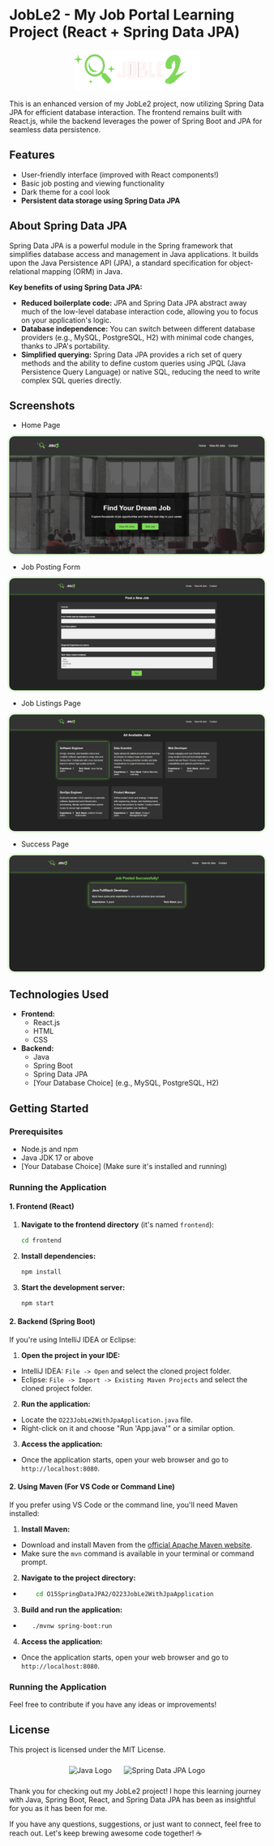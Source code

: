 # JobLe2 - My Job Portal Learning Project (React + Spring Data JPA)

<div align="center">
  <a href="https://github.com/YOUR_USERNAME/YOUR_REPOSITORY_NAME">
    <img src="github-assets/logo4.png" alt="Project Logo" style="height: 80px; width: 250px;">
  </a>
</div>

This is an enhanced version of my JobLe2 project, now utilizing Spring Data JPA for efficient database interaction. The frontend remains built with React.js, while the backend leverages the power of Spring Boot and JPA for seamless data persistence.

## Features

* User-friendly interface (improved with React components!)
* Basic job posting and viewing functionality
* Dark theme for a cool look
* **Persistent data storage using Spring Data JPA**

## About Spring Data JPA

Spring Data JPA is a powerful module in the Spring framework that simplifies database access and management in Java applications. It builds upon the Java Persistence API (JPA), a standard specification for object-relational mapping (ORM) in Java.

**Key benefits of using Spring Data JPA:**

* **Reduced boilerplate code:** JPA and Spring Data JPA abstract away much of the low-level database interaction code, allowing you to focus on your application's logic.
* **Database independence:** You can switch between different database providers (e.g., MySQL, PostgreSQL, H2) with minimal code changes, thanks to JPA's portability.
* **Simplified querying:** Spring Data JPA provides a rich set of query methods and the ability to define custom queries using JPQL (Java Persistence Query Language) or native SQL, reducing the need to write complex SQL queries directly.

## Screenshots

* Home Page

<div align="center">
  <img src="github-assets/home.PNG" alt="Home Page Screenshot" style="border-radius: 10px; box-shadow: 0 0 5px #7ed957;">
</div>

* Job Posting Form

<div align="center">
  <img src="github-assets/jobpostingform.PNG" alt="Job Posting Form Screenshot" style="border-radius: 10px; box-shadow: 0 0 5px #7ed957;">
</div>

* Job Listings Page

<div align="center">
  <img src="github-assets/alljobs.png" alt="Job Listings Page Screenshot" style="border-radius: 10px; box-shadow: 0 0 5px #7ed957;">
</div>

* Success Page

<div align="center">
  <img src="github-assets/success.png" alt="Success Page Screenshot" style="border-radius: 10px; box-shadow: 0 0 5px #7ed957;">
</div>

## Technologies Used

* **Frontend:**
    * React.js
    * HTML
    * CSS
* **Backend:**
    * Java
    * Spring Boot
    * Spring Data JPA
    * [Your Database Choice] (e.g., MySQL, PostgreSQL, H2)

## Getting Started

### Prerequisites

* Node.js and npm
* Java JDK 17 or above
* [Your Database Choice] (Make sure it's installed and running)

### Running the Application

#### 1. Frontend (React)

1. **Navigate to the frontend directory** (it's named `frontend`):
   ```bash
   cd frontend

2. **Install dependencies:**
   ```bash
   npm install

3. **Start the development server:**

   ```bash
   npm start

#### 2. Backend (Spring Boot)
If you're using IntelliJ IDEA or Eclipse:

1.  **Open the project in your IDE:**
*   IntelliJ IDEA: `File -> Open` and select the cloned project folder.
*   Eclipse: `File -> Import -> Existing Maven Projects` and select the cloned project folder.

2.  **Run the application:**
*   Locate the `O223JobLe2WithJpaApplication.java` file.
*   Right-click on it and choose "Run 'App.java'" or a similar option.

3.  **Access the application:**
*   Once the application starts, open your web browser and go to `http://localhost:8080`.

#### 2. Using Maven (For VS Code or Command Line)

If you prefer using VS Code or the command line, you'll need Maven installed:

1. **Install Maven:**
* Download and install Maven from the [official Apache Maven website](https://maven.apache.org/download.cgi).
* Make sure the `mvn` command is available in your terminal or command prompt.

2. **Navigate to the project directory:**
*  ``` Bash
       cd O15SpringDataJPA2/O223JobLe2WithJpaApplication

3. **Build and run the application:**
*  ```bash
      ./mvnw spring-boot:run 

4. **Access the application:**
*   Once the application starts, open your web browser and go to `http://localhost:8080`.

### Running the Application
Feel free to contribute if you have any ideas or improvements!
## License

This project is licensed under the MIT License.

<div align="center">
  <img src="https://raw.githubusercontent.com/devicons/devicon/master/icons/java/java-original.svg" alt="Java Logo" style="height: 50px; margin: 10px;">
  <img src="https://spring.io/images/projects/spring-data-jpa/icon-spring-data-jpa-96x96.png" alt="Spring Data JPA Logo" style="height: 50px; margin: 10px;"> 
</div>

Thank you for checking out my JobLe2 project! I hope this learning journey with Java, Spring Boot, React, and Spring Data JPA has been as insightful for you as it has been for me.

If you have any questions, suggestions, or just want to connect, feel free to reach out. Let's keep brewing awesome code together! ☕